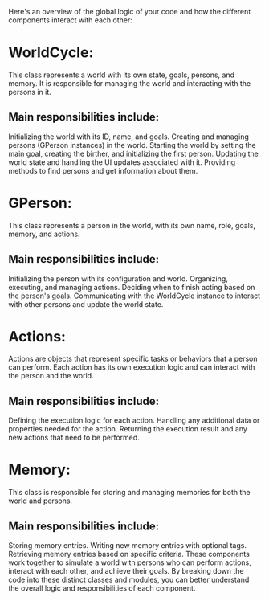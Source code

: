 Here's an overview of the global logic of your code and how the different components interact with each other:

# WorldCycle:

This class represents a world with its own state, goals, persons, and memory. It is responsible for managing the world and interacting with the persons in it.

## Main responsibilities include:

Initializing the world with its ID, name, and goals.
Creating and managing persons (GPerson instances) in the world.
Starting the world by setting the main goal, creating the birther, and initializing the first person.
Updating the world state and handling the UI updates associated with it.
Providing methods to find persons and get information about them.

# GPerson:

This class represents a person in the world, with its own name, role, goals, memory, and actions.

## Main responsibilities include:

Initializing the person with its configuration and world.
Organizing, executing, and managing actions.
Deciding when to finish acting based on the person's goals.
Communicating with the WorldCycle instance to interact with other persons and update the world state.

# Actions:

Actions are objects that represent specific tasks or behaviors that a person can perform. Each action has its own execution logic and can interact with the person and the world.

## Main responsibilities include:

Defining the execution logic for each action.
Handling any additional data or properties needed for the action.
Returning the execution result and any new actions that need to be performed.

# Memory:

This class is responsible for storing and managing memories for both the world and persons.

## Main responsibilities include:

Storing memory entries.
Writing new memory entries with optional tags.
Retrieving memory entries based on specific criteria.
These components work together to simulate a world with persons who can perform actions, interact with each other, and achieve their goals. By breaking down the code into these distinct classes and modules, you can better understand the overall logic and responsibilities of each component.
